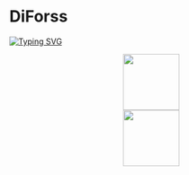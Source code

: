 # DiForss
[![Typing SVG](https://readme-typing-svg.herokuapp.com?color=%2336BCF7&lines=Computer+science+student)](https://git.io/typing-svg)
  <div id="header" align="center">
  <img src="https://media.giphy.com/media/qgQUggAC3Pfv687qPC/giphy.gif" width="100"/>
</div> 
<div id="header" align="center">
  <img src="https://media.giphy.com/media/3oKIPnAiaMCws8nOsE/giphy.gif" width="100"/>
</div>
